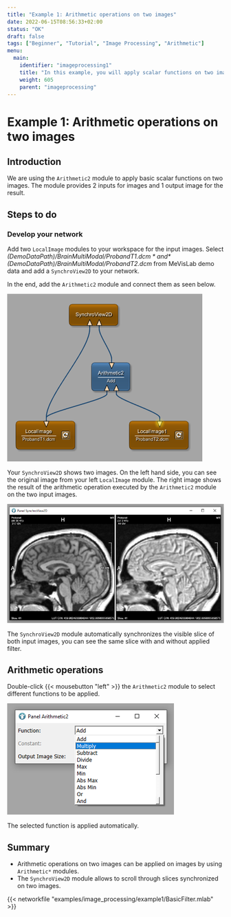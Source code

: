 ```yaml
---
title: "Example 1: Arithmetic operations on two images"
date: 2022-06-15T08:56:33+02:00
status: "OK"
draft: false
tags: ["Beginner", "Tutorial", "Image Processing", "Arithmetic"]
menu: 
  main:
    identifier: "imageprocessing1"
    title: "In this example, you will apply scalar functions on two images like Add, Multiply, Subtract, etc."
    weight: 605
    parent: "imageprocessing"
---
```


# Example 1: Arithmetic operations on two images
## Introduction
We are using the `Arithmetic2` module to apply basic scalar functions on two images. The module provides 2 inputs for images and 1 output image for the result.

## Steps to do
### Develop your network
Add two `LocalImage` modules to your workspace for the input images. Select *$(DemoDataPath)/BrainMultiModal/ProbandT1.dcm* and *$(DemoDataPath)/BrainMultiModal/ProbandT2.dcm* from MeVisLab demo data and add a `SynchroView2D` to your network.

In the end, add the `Arithmetic2` module and connect them as seen below.

![Example Network](/images/tutorials/image_processing/network_example1.png "Example Network")

Your `SynchroView2D` shows two images. On the left hand side, you can see the original image from your left `LocalImage` module. The right image shows the result of the arithmetic operation executed by the `Arithmetic2` module on the two input images.

![SynchroView2D](/images/tutorials/image_processing/arithmetic_viewer.png "SynchroView2D")

The `SynchroView2D` module automatically synchronizes the visible slice of both input images, you can see the same slice with and without applied filter.

## Arithmetic operations
Double-click {{< mousebutton "left" >}} the `Arithmetic2` module to select different functions to be applied.

![Arithmetic2](/images/tutorials/image_processing/arithmetic2.png "Arithmetic2")

The selected function is applied automatically.

## Summary
* Arithmetic operations on two images can be applied on images by using `Arithmetic*` modules.
* The `SynchroView2D` module allows to scroll through slices synchronized on two images.

{{< networkfile "examples/image_processing/example1/BasicFilter.mlab" >}}
